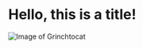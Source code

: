 # Hello, this is a title!
![Image of Grinchtocat](https://octodex.github.com/images/grinchtocat.gif)

